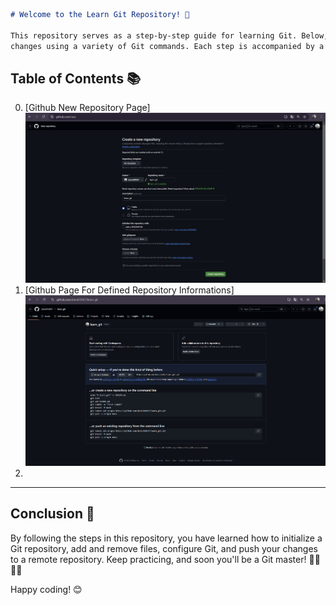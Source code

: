 ```markdown
# Welcome to the Learn Git Repository! 🚀

This repository serves as a step-by-step guide for learning Git. Below, you'll find instructions on how I initialized a Git repository and tracked
changes using a variety of Git commands. Each step is accompanied by a screenshot that shows the execution of each command. 📸
```

## Table of Contents 📚

00. [Github New Repository Page] ![S6](screens/S00.png)
0. [Github Page For Defined Repository Informations]![S6](screens/S0.png)
1. 

---
## Conclusion 🎉

By following the steps in this repository, you have learned how to initialize a Git repository, add and remove files, configure Git, and push your changes to a remote repository. Keep practicing, and soon you'll be a Git master! 👨‍💻👩‍💻

Happy coding! 😊
```

